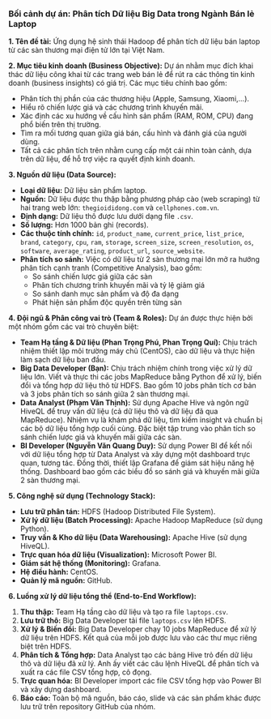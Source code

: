 ### **Bối cảnh dự án: Phân tích Dữ liệu Big Data trong Ngành Bán lẻ Laptop**

**1. Tên đề tài:** Ứng dụng hệ sinh thái Hadoop để phân tích dữ liệu bán laptop từ các sàn thương mại điện tử lớn tại Việt Nam.

**2. Mục tiêu kinh doanh (Business Objective):**
Dự án nhằm mục đích khai thác dữ liệu công khai từ các trang web bán lẻ để rút ra các thông tin kinh doanh (business insights) có giá trị. Các mục tiêu chính bao gồm:
*   Phân tích thị phần của các thương hiệu (Apple, Samsung, Xiaomi,...).
*   Hiểu rõ chiến lược giá và các chương trình khuyến mãi.
*   Xác định các xu hướng về cấu hình sản phẩm (RAM, ROM, CPU) đang phổ biến trên thị trường.
*   Tìm ra mối tương quan giữa giá bán, cấu hình và đánh giá của người dùng.
*   Tất cả các phân tích trên nhằm cung cấp một cái nhìn toàn cảnh, dựa trên dữ liệu, để hỗ trợ việc ra quyết định kinh doanh.

**3. Nguồn dữ liệu (Data Source):**
*   **Loại dữ liệu:** Dữ liệu sản phẩm laptop.
*   **Nguồn:** Dữ liệu được thu thập bằng phương pháp cào (web scraping) từ hai trang web lớn: `thegioididong.com` và `cellphones.com.vn`.
*   **Định dạng:** Dữ liệu thô được lưu dưới dạng file `.csv`.
*   **Số lượng:** Hơn 1000 bản ghi (records).
*   **Các thuộc tính chính:** `id`, `product_name`, `current_price`, `list_price`, `brand`, `category`, `cpu`, `ram`, `storage`, `screen_size`, `screen_resolution`, `os`, `software`, `average_rating`, `product_url`, `source_website`.
*   **Phân tích so sánh:** Việc có dữ liệu từ 2 sàn thương mại lớn mở ra hướng phân tích cạnh tranh (Competitive Analysis), bao gồm:
    *   So sánh chiến lược giá giữa các sàn
    *   Phân tích chương trình khuyến mãi và tỷ lệ giảm giá
    *   So sánh danh mục sản phẩm và độ đa dạng
    *   Phát hiện sản phẩm độc quyền trên từng sàn

**4. Đội ngũ & Phân công vai trò (Team & Roles):**
Dự án được thực hiện bởi một nhóm gồm các vai trò chuyên biệt:
*   **Team Hạ tầng & Dữ liệu (Phan Trọng Phú, Phan Trọng Quí):** Chịu trách nhiệm thiết lập môi trường máy chủ (CentOS), cào dữ liệu và thực hiện làm sạch dữ liệu ban đầu.
*   **Big Data Developer (Bạn):** Chịu trách nhiệm chính trong việc xử lý dữ liệu lớn. Viết và thực thi các jobs MapReduce bằng Python để xử lý, biến đổi và tổng hợp dữ liệu thô từ HDFS. Bao gồm 10 jobs phân tích cơ bản và 3 jobs phân tích so sánh giữa 2 sàn thương mại.
*   **Data Analyst (Phạm Văn Thịnh):** Sử dụng Apache Hive và ngôn ngữ HiveQL để truy vấn dữ liệu (cả dữ liệu thô và dữ liệu đã qua MapReduce). Nhiệm vụ là khám phá dữ liệu, tìm kiếm insight và chuẩn bị các bộ dữ liệu tổng hợp cuối cùng. Đặc biệt tập trung vào phân tích so sánh chiến lược giá và khuyến mãi giữa các sàn.
*   **BI Developer (Nguyễn Văn Quang Duy):** Sử dụng Power BI để kết nối với dữ liệu tổng hợp từ Data Analyst và xây dựng một dashboard trực quan, tương tác. Đồng thời, thiết lập Grafana để giám sát hiệu năng hệ thống. Dashboard bao gồm các biểu đồ so sánh giá và khuyến mãi giữa 2 sàn thương mại.

**5. Công nghệ sử dụng (Technology Stack):**
*   **Lưu trữ phân tán:** HDFS (Hadoop Distributed File System).
*   **Xử lý dữ liệu (Batch Processing):** Apache Hadoop MapReduce (sử dụng Python).
*   **Truy vấn & Kho dữ liệu (Data Warehousing):** Apache Hive (sử dụng HiveQL).
*   **Trực quan hóa dữ liệu (Visualization):** Microsoft Power BI.
*   **Giám sát hệ thống (Monitoring):** Grafana.
*   **Hệ điều hành:** CentOS.
*   **Quản lý mã nguồn:** GitHub.

**6. Luồng xử lý dữ liệu tổng thể (End-to-End Workflow):**
1.  **Thu thập:** Team Hạ tầng cào dữ liệu và tạo ra file `laptops.csv`.
2.  **Lưu trữ thô:** Big Data Developer tải file `laptops.csv` lên HDFS.
3.  **Xử lý & Biến đổi:** Big Data Developer chạy 10 jobs MapReduce để xử lý dữ liệu trên HDFS. Kết quả của mỗi job được lưu vào các thư mục riêng biệt trên HDFS.
4.  **Phân tích & Tổng hợp:** Data Analyst tạo các bảng Hive trỏ đến dữ liệu thô và dữ liệu đã xử lý. Anh ấy viết các câu lệnh HiveQL để phân tích và xuất ra các file CSV tổng hợp, cô đọng.
5.  **Trực quan hóa:** BI Developer import các file CSV tổng hợp vào Power BI và xây dựng dashboard.
6.  **Báo cáo:** Toàn bộ mã nguồn, báo cáo, slide và các sản phẩm khác được lưu trữ trên repository GitHub của nhóm.